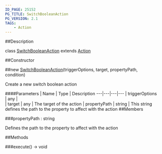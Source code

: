 ```yaml
---
ID_PAGE: 25152
PG_TITLE: SwitchBooleanAction
PG_VERSION: 2.1
TAGS:
    - Action
---
```

##Description

class [SwitchBooleanAction](/classes/2.2/SwitchBooleanAction) extends [Action](/classes/2.2/Action)



##Constructor

##new [SwitchBooleanAction](/classes/2.2/SwitchBooleanAction)(triggerOptions, target, propertyPath, condition)

Create a new switch boolean action

####Parameters
 | Name | Type | Description
---|---|---|---
 | triggerOptions | any |  
 | target | any |  The target of the action
 | propertyPath | string |  This string defines the path to the property to affect with the action
##Members

###propertyPath : string

Defines the path to the property to affect with the action

##Methods

###execute() &rarr; void


